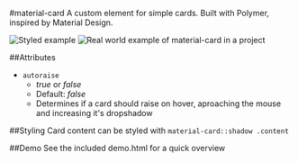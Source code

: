 #material-card
A custom element for simple cards. Built with Polymer, inspired by Material Design.

![Styled example](https://github.com/lemabu/material-card/blob/master/screenshot.png  "Styled example")
![Real world example of material-card in a project](https://github.com/lemabu/material-card/blob/master/screenshot2.png  "Real world example of material-card in a project")

##Attributes
* `autoraise`
	* *true* or *false*
	* Default: *false*
	* Determines if a card should raise on hover, aproaching the mouse and increasing it's dropshadow

##Styling
Card content can be styled with `material-card::shadow .content`

##Demo
See the included demo.html for a quick overview



